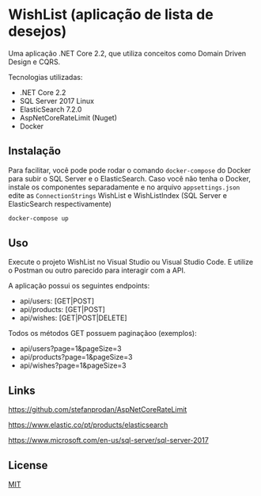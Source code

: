 # WishList (aplicação de lista de desejos)

Uma aplicação .NET Core 2.2, que utiliza conceitos como Domain Driven Design e CQRS. 

Tecnologias utilizadas:
 - .NET Core 2.2
 - SQL Server 2017 Linux
 - ElasticSearch 7.2.0
 - AspNetCoreRateLimit (Nuget)
 - Docker

## Instalação

Para facilitar, você pode pode rodar o comando ```docker-compose``` do Docker para subir o SQL Server e o ElasticSearch. Caso você não tenha o Docker, instale os componentes separadamente e no arquivo ```appsettings.json``` edite as ```ConnectionStrings``` WishList e WishListIndex (SQL Server e ElasticSearch respectivamente)

```bash
docker-compose up
```

## Uso

Execute o projeto WishList no Visual Studio ou Visual Studio Code. E utilize o Postman ou outro parecido para interagir com a API.

A aplicação possui os seguintes endpoints:
- api/users: [GET|POST]
- api/products: [GET|POST]
- api/wishes: [GET|POST|DELETE]

Todos os métodos GET possuem paginaçãoo (exemplos):
- api/users?page=1&pageSize=3
- api/products?page=1&pageSize=3
- api/wishes?page=1&pageSize=3


## Links
https://github.com/stefanprodan/AspNetCoreRateLimit

https://www.elastic.co/pt/products/elasticsearch

https://www.microsoft.com/en-us/sql-server/sql-server-2017

## License
[MIT](https://choosealicense.com/licenses/mit/)
